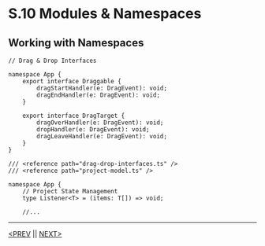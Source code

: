 # S.10 Modules & Namespaces

## Working with Namespaces

```tsx
// Drag & Drop Interfaces

namespace App {
	export interface Draggable {
		dragStartHandler(e: DragEvent): void;
		dragEndHandler(e: DragEvent): void;
	}

	export interface DragTarget {
		dragOverHandler(e: DragEvent): void;
		dropHandler(e: DragEvent): void;
		dragLeaveHandler(e: DragEvent): void;
	}
}
```

```tsx
/// <reference path="drag-drop-interfaces.ts" />
/// <reference path="project-model.ts" />

namespace App {
	// Project State Management
	type Listener<T> = (items: T[]) => void;

	//...
```

---

[<PREV](./230503.md) || [NEXT>](./230505.md)
